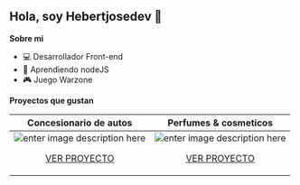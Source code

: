 ## Hola, soy Hebertjosedev 👋

**Sobre mi** 

- :computer: Desarrollador Front-end
- :blue_book: Aprendiendo nodeJS
- 🎮 Juego Warzone

**Proyectos que gustan**


|Concesionario de autos     |Perfumes & cosmeticos |
|--|--|
| ![enter image description here](https://i.ibb.co/Wy0JRRh/concesionario-newwwww.jpg) <p align="center"><a  style="text-align:center;" href="https://hebertjosedev.github.io/concesionaria-de-autos/index">VER PROYECTO</a></p> |![enter image description here](https://i.ibb.co/9q6wdB3/perfumeria-pc.jpg) <p align="center"><a href="https://esenciamerle.vercel.app/">VER PROYECTO</a></p>|
